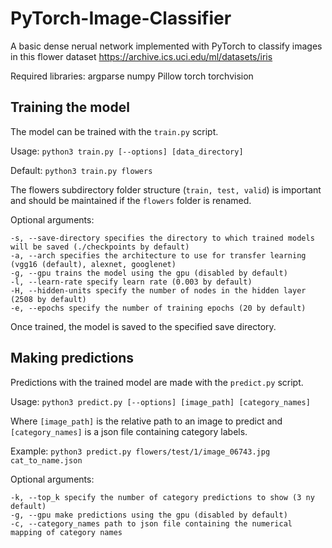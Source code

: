 # PyTorch-Image-Classifier

A basic dense nerual network implemented with PyTorch to classify images in this flower dataset https://archive.ics.uci.edu/ml/datasets/iris

Required libraries: argparse numpy Pillow torch torchvision

## Training the model

The model can be trained with the `train.py` script.

Usage: `python3 train.py [--options] [data_directory]`

Default: `python3 train.py flowers`

The flowers subdirectory folder structure (`train, test, valid`) is important and should be maintained if the `flowers` folder is renamed.

Optional arguments:
```
-s, --save-directory specifies the directory to which trained models will be saved (./checkpoints by default)
-a, --arch specifies the architecture to use for transfer learning (vgg16 (default), alexnet, googlenet)
-g, --gpu trains the model using the gpu (disabled by default)
-l, --learn-rate specify learn rate (0.003 by default)
-H, --hidden-units specify the number of nodes in the hidden layer (2508 by default)
-e, --epochs specify the number of training epochs (20 by default)
```
Once trained, the model is saved to the specified save directory.

## Making predictions

Predictions with the trained model are made with the `predict.py` script.

Usage: `python3 predict.py [--options] [image_path] [category_names]`

Where `[image_path]` is the relative path to an image to predict and `[category_names]` is a json file containing category labels.

Example: `python3 predict.py flowers/test/1/image_06743.jpg cat_to_name.json`

Optional arguments:
```
-k, --top_k specify the number of category predictions to show (3 ny default)
-g, --gpu make predictions using the gpu (disabled by default)
-c, --category_names path to json file containing the numerical mapping of category names
```
